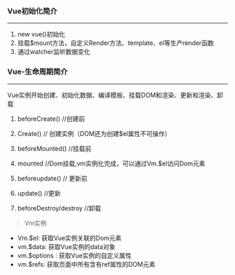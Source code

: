 ### Vue初始化简介

***



1. new vue()初始化
2. 挂载$mount方法，自定义Render方法、template、el等生产render函数
3. 通过watcher监听数据变化

### Vue-生命周期简介

***

Vue实例开始创建、初始化数据、编译模板、挂载DOM和渲染、更新和渲染、卸载

1. beforeCreate() //创建前

2. Create() // 创建实例（DOM还为创建$el属性不可操作）

3. beforeMounted() //挂载前

4. mounted //Dom挂载,vm实例化完成，可以通过Vm.$el访问Dom元素

5. beforeupdate() // 更新前

6. update() //更新

7. beforeDestroy/destroy //卸载

> Vm实例

- Vm.$el: 获取Vue实例关联的Dom元素
- vm.$data: 获取Vue实例的data对象
- vm.$options : 获取Vue实例的自定义属性
- vm.$refs: 获取页面中所有含有ref属性的DOM元素



